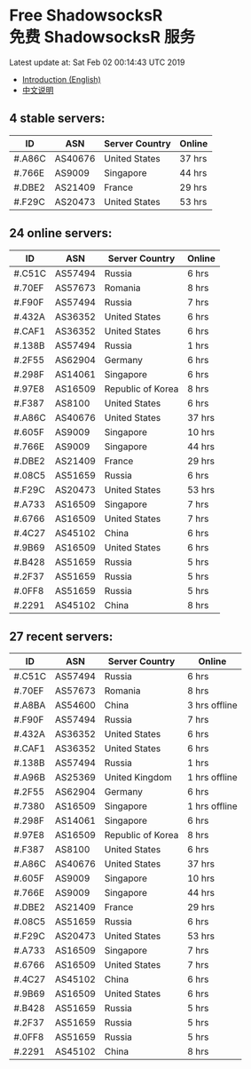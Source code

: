 # Free ShadowsocksR<br>免费 ShadowsocksR 服务

Latest update at: Sat Feb 02 00:14:43 UTC 2019

- [Introduction (English)](https://vision-network.readthedocs.io/en/latest/autossr/autossr.html)
- [中文说明](https://vision-network.readthedocs.io/zh_CN/latest/autossr/autossr.html)


## 4 stable servers:

| ID | ASN | Server Country | Online |
| ------ | ------ | ------ | ------ |
| #.A86C | AS40676 | United States | 37 hrs |
| #.766E | AS9009 | Singapore | 44 hrs |
| #.DBE2 | AS21409 | France | 29 hrs |
| #.F29C | AS20473 | United States | 53 hrs |

## 24 online servers:

| ID | ASN | Server Country | Online |
| ------ | ------ | ------ | ------ |
| #.C51C | AS57494 | Russia | 6 hrs |
| #.70EF | AS57673 | Romania | 8 hrs |
| #.F90F | AS57494 | Russia | 7 hrs |
| #.432A | AS36352 | United States | 6 hrs |
| #.CAF1 | AS36352 | United States | 6 hrs |
| #.138B | AS57494 | Russia | 1 hrs |
| #.2F55 | AS62904 | Germany | 6 hrs |
| #.298F | AS14061 | Singapore | 6 hrs |
| #.97E8 | AS16509 | Republic of Korea | 8 hrs |
| #.F387 | AS8100 | United States | 6 hrs |
| #.A86C | AS40676 | United States | 37 hrs |
| #.605F | AS9009 | Singapore | 10 hrs |
| #.766E | AS9009 | Singapore | 44 hrs |
| #.DBE2 | AS21409 | France | 29 hrs |
| #.08C5 | AS51659 | Russia | 6 hrs |
| #.F29C | AS20473 | United States | 53 hrs |
| #.A733 | AS16509 | Singapore | 7 hrs |
| #.6766 | AS16509 | United States | 7 hrs |
| #.4C27 | AS45102 | China | 6 hrs |
| #.9B69 | AS16509 | United States | 6 hrs |
| #.B428 | AS51659 | Russia | 5 hrs |
| #.2F37 | AS51659 | Russia | 5 hrs |
| #.0FF8 | AS51659 | Russia | 5 hrs |
| #.2291 | AS45102 | China | 8 hrs |

## 27 recent servers:

| ID | ASN | Server Country | Online |
| ------ | ------ | ------ | ------ |
| #.C51C | AS57494 | Russia | 6 hrs |
| #.70EF | AS57673 | Romania | 8 hrs |
| #.A8BA | AS54600 | China | 3 hrs offline |
| #.F90F | AS57494 | Russia | 7 hrs |
| #.432A | AS36352 | United States | 6 hrs |
| #.CAF1 | AS36352 | United States | 6 hrs |
| #.138B | AS57494 | Russia | 1 hrs |
| #.A96B | AS25369 | United Kingdom | 1 hrs offline |
| #.2F55 | AS62904 | Germany | 6 hrs |
| #.7380 | AS16509 | Singapore | 1 hrs offline |
| #.298F | AS14061 | Singapore | 6 hrs |
| #.97E8 | AS16509 | Republic of Korea | 8 hrs |
| #.F387 | AS8100 | United States | 6 hrs |
| #.A86C | AS40676 | United States | 37 hrs |
| #.605F | AS9009 | Singapore | 10 hrs |
| #.766E | AS9009 | Singapore | 44 hrs |
| #.DBE2 | AS21409 | France | 29 hrs |
| #.08C5 | AS51659 | Russia | 6 hrs |
| #.F29C | AS20473 | United States | 53 hrs |
| #.A733 | AS16509 | Singapore | 7 hrs |
| #.6766 | AS16509 | United States | 7 hrs |
| #.4C27 | AS45102 | China | 6 hrs |
| #.9B69 | AS16509 | United States | 6 hrs |
| #.B428 | AS51659 | Russia | 5 hrs |
| #.2F37 | AS51659 | Russia | 5 hrs |
| #.0FF8 | AS51659 | Russia | 5 hrs |
| #.2291 | AS45102 | China | 8 hrs |


